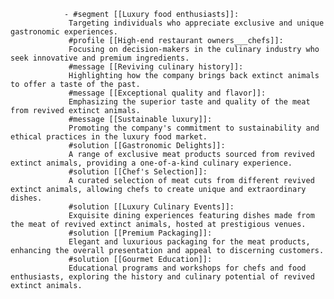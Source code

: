				- #segment [[Luxury food enthusiasts]]:
				 Targeting individuals who appreciate exclusive and unique gastronomic experiences.
				 #profile [[High-end restaurant owners___chefs]]:
				 Focusing on decision-makers in the culinary industry who seek innovative and premium ingredients.
				 #message [[Reviving culinary history]]:
				 Highlighting how the company brings back extinct animals to offer a taste of the past.
				 #message [[Exceptional quality and flavor]]:
				 Emphasizing the superior taste and quality of the meat from revived extinct animals.
				 #message [[Sustainable luxury]]:
				 Promoting the company's commitment to sustainability and ethical practices in the luxury food market.
				 #solution [[Gastronomic Delights]]:
				 A range of exclusive meat products sourced from revived extinct animals, providing a one-of-a-kind culinary experience.
				 #solution [[Chef's Selection]]:
				 A curated selection of meat cuts from different revived extinct animals, allowing chefs to create unique and extraordinary dishes.
				 #solution [[Luxury Culinary Events]]:
				 Exquisite dining experiences featuring dishes made from the meat of revived extinct animals, hosted at prestigious venues.
				 #solution [[Premium Packaging]]:
				 Elegant and luxurious packaging for the meat products, enhancing the overall presentation and appeal to discerning customers.
				 #solution [[Gourmet Education]]:
				 Educational programs and workshops for chefs and food enthusiasts, exploring the history and culinary potential of revived extinct animals.


